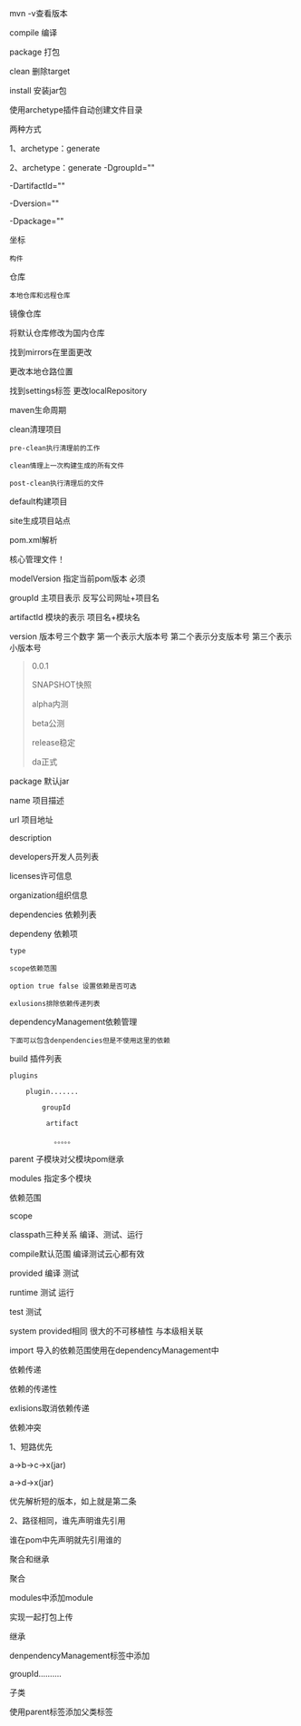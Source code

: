mvn
-v查看版本

compile 编译

package 打包

clean 删除target

install 安装jar包

使用archetype插件自动创建文件目录

两种方式

1、archetype：generate

2、archetype：generate -DgroupId="" 

-DartifactId="" 

-Dversion=""

-Dpackage=""

坐标

    构件

仓库

    本地仓库和远程仓库

镜像仓库

    

将默认仓库修改为国内仓库

找到mirrors在里面更改

更改本地仓路位置

找到settings标签  更改localRepository

maven生命周期

clean清理项目

    pre-clean执行清理前的工作

    clean情理上一次构建生成的所有文件

    post-clean执行清理后的文件

default构建项目

site生成项目站点

pom.xml解析

核心管理文件！

modelVersion 指定当前pom版本 必须

groupId 主项目表示  反写公司网址+项目名

artifactId 模块的表示 项目名+模块名

version 版本号三个数字 第一个表示大版本号 第二个表示分支版本号 第三个表示小版本号

> 0.0.1
> 
> SNAPSHOT快照
> 
> alpha内测
> 
> beta公测
> 
> release稳定
> 
> da正式

package 默认jar

name 项目描述

url 项目地址

description

developers开发人员列表

licenses许可信息

organization组织信息

dependencies 依赖列表

dependeny 依赖项

    type

    scope依赖范围

    option true false 设置依赖是否可选

    exlusions排除依赖传递列表

dependencyManagement依赖管理

    下面可以包含denpendencies但是不使用这里的依赖

build 插件列表

    plugins

        plugin.......

            groupId

             artifact

               。。。。。

parent 子模块对父模块pom继承

modules 指定多个模块

依赖范围

scope

classpath三种关系 编译、测试、运行

compile默认范围 编译测试云心都有效

provided 编译 测试

runtime 测试 运行

test 测试

system provided相同 很大的不可移植性 与本级相关联

import 导入的依赖范围使用在dependencyManagement中

依赖传递

依赖的传递性

exlisions取消依赖传递

依赖冲突

1、短路优先

a->b->c->x(jar)

a->d->x(jar)

优先解析短的版本，如上就是第二条

2、路径相同，谁先声明谁先引用

谁在pom中先声明就先引用谁的

聚合和继承

聚合

modules中添加module

实现一起打包上传

继承

denpendencyManagement标签中添加

groupId..........

子类

使用parent标签添加父类标签